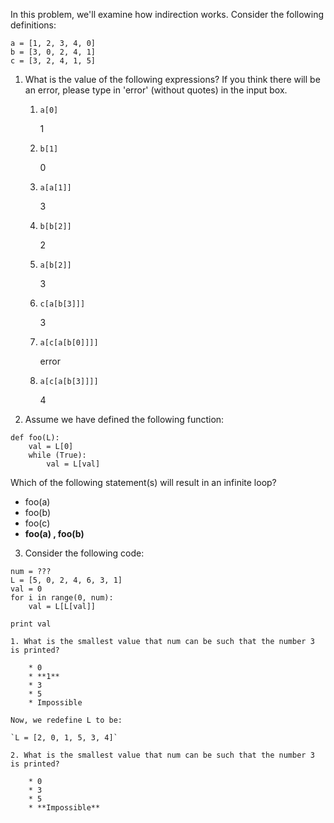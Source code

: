 In this problem, we'll examine how indirection works. Consider the following definitions:

```
a = [1, 2, 3, 4, 0]
b = [3, 0, 2, 4, 1]
c = [3, 2, 4, 1, 5]
```

1. What is the value of the following expressions? If you think there will be an error, please type in 'error' (without quotes) in the input box.

    1. `a[0]`
    
        1

    1. `b[1]`
    
        0

    1. `a[a[1]]`
    
        3

    1. `b[b[2]]`
    
        2

    1. `a[b[2]]`
    
        3

    1. `c[a[b[3]]]`
    
        3

    1. `a[c[a[b[0]]]]`
    
        error

    1. `a[c[a[b[3]]]]`
    
        4

2. Assume we have defined the following function:

```
def foo(L):
    val = L[0]
    while (True):
        val = L[val]
```

Which of the following statement(s) will result in an infinite loop?

* foo(a)
* foo(b)
* foo(c)
* **foo(a) , foo(b)**

3. Consider the following code:

```
num = ???
L = [5, 0, 2, 4, 6, 3, 1]
val = 0
for i in range(0, num):
    val = L[L[val]]

print val
```

    1. What is the smallest value that num can be such that the number 3 is printed?

        * 0
        * **1**
        * 3
        * 5
        * Impossible

    Now, we redefine L to be:

    `L = [2, 0, 1, 5, 3, 4]`

    2. What is the smallest value that num can be such that the number 3 is printed?

        * 0
        * 3
        * 5
        * **Impossible**